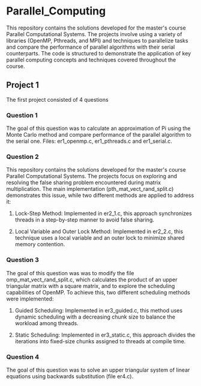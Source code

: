 # Parallel_Computing

This repository contains the solutions developed for the master's course Parallel Computational Systems. The projects involve using a variety of libraries (OpenMP, Pthreads, and MPI) and techniques to parallelize tasks and compare the performance of parallel algorithms with their serial counterparts. The code is structured to demonstrate the application of key parallel computing concepts and techniques covered throughout the course.

## Project 1
The first project consisted of 4 questions

### Question 1
The goal of this question was to calculate an approximation of Pi using the Monte Carlo method and compare performance of the parallel algorithm to the serial one. Files: er1_openmp.c, er1_pthreads.c and er1_serial.c.

### Question 2
This repository contains the solutions developed for the master's course Parallel Computational Systems. The projects focus on exploring and resolving the false sharing problem encountered during matrix multiplication. The main implementation (pth_mat_vect_rand_split.c) demonstrates this issue, while two different methods are applied to address it:

1. Lock-Step Method: Implemented in er2_1.c, this approach synchronizes threads in a step-by-step manner to avoid false sharing.

2. Local Variable and Outer Lock Method: Implemented in er2_2.c, this technique uses a local variable and an outer lock to minimize shared memory contention.

### Question 3
The goal of this question was was to modify the file omp_mat_vect_rand_split.c, which calculates the product of an upper triangular matrix with a square matrix, and to explore the scheduling capabilities of OpenMP. To achieve this, two different scheduling methods were implemented:
1. Guided Scheduling: Implemented in er3_guided.c, this method uses dynamic scheduling with a decreasing chunk size to balance the workload among threads.

2. Static Scheduling: Implemented in er3_static.c, this approach divides the iterations into fixed-size chunks assigned to threads at compile time.

### Question 4
The goal of this question was to solve an upper triangular system of linear equations using backwards substitution (file er4.c).
